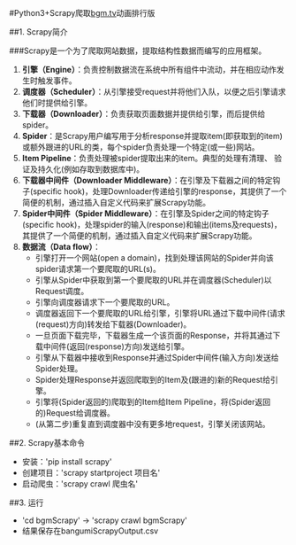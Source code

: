 #Python3+Scrapy爬取[bgm.tv](https://bgm.tv/anime/browser?sort=rank)动画排行版

##1. Scrapy简介

###Scrapy是一个为了爬取网站数据，提取结构性数据而编写的应用框架。

1. **引擎（Engine）**：负责控制数据流在系统中所有组件中流动，并在相应动作发生时触发事件。
2. **调度器（Scheduler）**：从引擎接受request并将他们入队，以便之后引擎请求他们时提供给引擎。
3. **下载器（Downloader）**：负责获取页面数据并提供给引擎，而后提供给spider。
4. **Spider**：是Scrapy用户编写用于分析response并提取item(即获取到的item)或额外跟进的URL的类，每个spider负责处理一个特定(或一些)网站。
5. **Item Pipeline**：负责处理被spider提取出来的item。典型的处理有清理、 验证及持久化(例如存取到数据库中)。
6. **下载器中间件（Downloader Middleware）**：在引擎及下载器之间的特定钩子(specific hook)，处理Downloader传递给引擎的response，其提供了一个简便的机制，通过插入自定义代码来扩展Scrapy功能。
7. **Spider中间件（Spider Middleware）**：在引擎及Spider之间的特定钩子(specific hook)，处理spider的输入(response)和输出(items及requests)，其提供了一个简便的机制，通过插入自定义代码来扩展Scrapy功能。
8. **数据流（Data flow）**：
   + 引擎打开一个网站(open a domain)，找到处理该网站的Spider并向该spider请求第一个要爬取的URL(s)。
   + 引擎从Spider中获取到第一个要爬取的URL并在调度器(Scheduler)以Request调度。
   + 引擎向调度器请求下一个要爬取的URL。
   + 调度器返回下一个要爬取的URL给引擎，引擎将URL通过下载中间件(请求(request)方向)转发给下载器(Downloader)。
   + 一旦页面下载完毕，下载器生成一个该页面的Response，并将其通过下载中间件(返回(response)方向)发送给引擎。
   + 引擎从下载器中接收到Response并通过Spider中间件(输入方向)发送给Spider处理。
   + Spider处理Response并返回爬取到的Item及(跟进的)新的Request给引擎。
   + 引擎将(Spider返回的)爬取到的Item给Item Pipeline，将(Spider返回的)Request给调度器。
   + (从第二步)重复直到调度器中没有更多地request，引擎关闭该网站。

##2. Scrapy基本命令

+ 安装：'pip install scrapy'
+ 创建项目：'scrapy startproject 项目名'
+ 启动爬虫：'scrapy crawl 爬虫名'

##3. 运行

+ 'cd bgmScrapy' -> 'scrapy crawl bgmScrapy'
+ 结果保存在bangumiScrapyOutput.csv